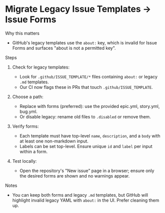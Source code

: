 # Migrate Legacy Issue Templates → Issue Forms

Why this matters
- GitHub's legacy templates use the `about:` key, which is invalid for Issue Forms and surfaces "about is not a permitted key".

Steps
1) Check for legacy templates:
   - Look for `.github/ISSUE_TEMPLATE/*` files containing `about:` or legacy `.md` templates.
   - Our CI now flags these in PRs that touch `.github/ISSUE_TEMPLATE`.

2) Choose a path:
   - Replace with forms (preferred): use the provided epic.yml, story.yml, bug.yml.
   - Or disable legacy: rename old files to `.disabled` or remove them.

3) Verify forms:
   - Each template must have top-level `name`, `description`, and a `body` with at least one non-markdown input.
   - Labels can be set top-level. Ensure unique `id` and `label` per input within a form.

4) Test locally:
   - Open the repository's "New issue" page in a browser; ensure only the desired forms are shown and no warnings appear.

Notes
- You can keep both forms and legacy `.md` templates, but GitHub will highlight invalid legacy YAML with `about:` in the UI. Prefer cleaning them up.